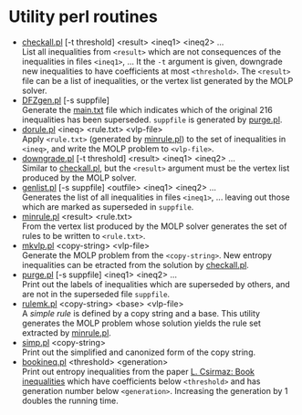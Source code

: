 Utility perl routines
=====================

* [checkall.pl](checkall.pl) [-t threshold] \<result\> \<ineq1\> \<ineq2\> ... <br>List all inequalities from `<result>` which are not consequences of the
inequalities in files `<ineq1>`, ... It the `-t` argument is given, downgrade new inequalities to have coefficients at most `<threshold>`. The `<result>` file can be a list of inequalities, or the vertex list generated by the MOLP solver.
* [DFZgen.pl](DFZgen.pl) [-s suppfile] <br>Generate the [main.txt](../DFZ/main.txt) file which indicates which of the original 216 inequalities has been superseded. `suppfile` is generated by [purge.pl](purge.pl).
* [dorule.pl](dorule.pl) \<ineq\> \<rule.txt\> \<vlp-file\> <br> Apply `<rule.txt>` (generated by [minrule.pl](minrule.pl)) to the set of inequalities in `<ineq>`, and write the MOLP problem to `<vlp-file>`.
* [downgrade.pl](downgrade.pl) [-t threshold] \<result\> \<ineq1\> \<ineq2\> ... <br>Similar to [checkall.pl](chekcall.pl), but the `<result>` argument must be
the vertex list produced by the MOLP solver.
* [genlist.pl](genlist.pl) [-s suppfile] \<outfile\> \<ineq1\> \<ineq2\> ... <br>Generates the list of all inequalities in files `<ineq1>`, ... leaving out
those which are marked as superseded in `suppfile`.
* [minrule.pl](minrule.pl) \<result\> \<rule.txt\> <br>From the vertex list produced by the MOLP solver generates the set of rules to be written to `<rule.txt>`.
* [mkvlp.pl](mkvlp.pl) \<copy-string\> \<vlp-file\> <br>Generate the MOLP problem from the `<copy-string>`. New entropy inequalities can be etracted from the solution by [checkall.pl](checkall.pl).
* [purge.pl](purge.pl) [-s suppfile] \<ineq1\> \<ineq2\> ... <br>Print out the labels of inequalities which are superseded by others, and are not in the superseded file `suppfile`.
* [rulemk.pl](rulemk.pl) \<copy-string\> \<base\> \<vlp-file\> <br>A *simple rule* is defined by a copy string and a base. This utility generates the MOLP problem whose solution yields the rule set extracted by [minrule.pl](minrule.pl).
* [simp.pl](simp.pl) \<copy-string\> <br>Print out the simplified and canonized form of the copy string.
* [bookineq.pl](bookineq.pl) \<threshold\> \<generation\> <br>Print out entropy inequalities from the paper [L. Csirmaz: Book inequalities](https://arxiv.org/abs/1312.6490) which have coefficients below `<threshold>` and has generation number below `<generation>`. Increasing the generation by 1 doubles the running time.
